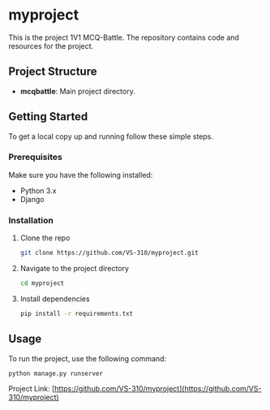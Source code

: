 # myproject

This is the project 1V1 MCQ-Battle. The repository contains code and resources for the project.

## Project Structure

- **mcqbattle**: Main project directory.

## Getting Started

To get a local copy up and running follow these simple steps.

### Prerequisites

Make sure you have the following installed:
- Python 3.x
- Django

### Installation

1. Clone the repo
   ```sh
   git clone https://github.com/VS-310/myproject.git
   ```
2. Navigate to the project directory
   ```sh
   cd myproject
   ```
3. Install dependencies
   ```sh
   pip install -r requirements.txt
   ```

## Usage

To run the project, use the following command:
```sh
python manage.py runserver
```

Project Link: [https://github.com/VS-310/myproject](https://github.com/VS-310/myproject)
```
